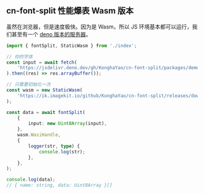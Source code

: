 ## cn-font-split 性能爆表 Wasm 版本

虽然在浏览器，但是速度极快。因为是 Wasm，所以 JS 环境基本都可以运行，我们甚至有一个 [deno 版本的服务器](./scripts/deno.mjs)。

```ts
import { fontSplit, StaticWasm } from './index';

// 你的字体
const input = await fetch(
    'https://jsdelivr.deno.dev/gh/KonghaYao/cn-font-split/packages/demo/public/SmileySans-Oblique.ttf',
).then((res) => res.arrayBuffer());

// 只需要初始化一次
const wasm = new StaticWasm(
    'https://ik.imagekit.io/github/KonghaYao/cn-font-split/releases/download/7.0.0-beta-1/cn-font-split-7.0.0-beta-1-wasm32-wasi.Oz.wasm',
);

const data = await fontSplit(
    {
        input: new Uint8Array(input),
    },
    wasm.WasiHandle,
    {
        logger(str, type) {
            console.log(str);
        },
    },
);

console.log(data);
// { name: string, data: Uint8Array }[]
```

